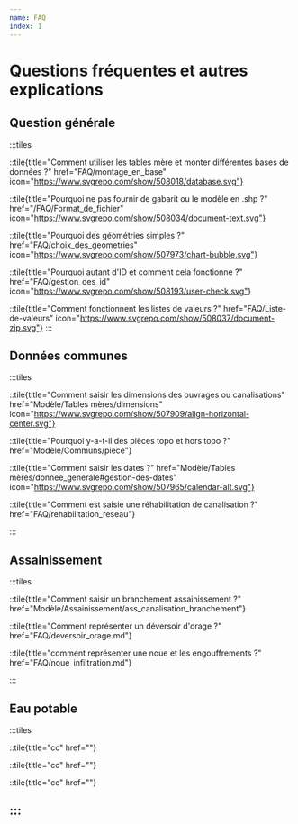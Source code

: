 ```yaml
---
name: FAQ
index: 1
---
```


# Questions fréquentes et autres explications

## Question générale
:::tiles

::tile{title="Comment utiliser les tables mère et monter différentes bases de données ?" href="FAQ/montage_en_base" icon="https://www.svgrepo.com/show/508018/database.svg"}

::tile{title="Pourquoi ne pas fournir de gabarit ou le modèle en .shp ?" href="/FAQ/Format_de_fichier" icon="https://www.svgrepo.com/show/508034/document-text.svg"}

::tile{title="Pourquoi des géométries simples ?" href="FAQ/choix_des_geometries" icon="https://www.svgrepo.com/show/507973/chart-bubble.svg"}

::tile{title="Pourquoi autant d'ID et comment cela fonctionne ?" href="FAQ/gestion_des_id" icon="https://www.svgrepo.com/show/508193/user-check.svg"}

::tile{title="Comment fonctionnent les listes de valeurs ?" href="FAQ/Liste-de-valeurs" icon="https://www.svgrepo.com/show/508037/document-zip.svg"}
:::

## Données communes
:::tiles

::tile{title="Comment saisir les dimensions des ouvrages ou canalisations" href="Modèle/Tables mères/dimensions" icon="https://www.svgrepo.com/show/507909/align-horizontal-center.svg"}

::tile{title="Pourquoi y-a-t-il des pièces topo et hors topo ?" href="Modèle/Communs/piece"}

::tile{title="Comment saisir les dates ?" href="Modèle/Tables mères/donnee_generale#gestion-des-dates" icon="https://www.svgrepo.com/show/507965/calendar-alt.svg"}

::tile{title="Comment est saisie une réhabilitation de canalisation ?" href="FAQ/rehabilitation_reseau"}

:::

## Assainissement
:::tiles

::tile{title="Comment saisir un branchement assainissement ?" href="Modèle/Assainissement/ass_canalisation_branchement"}

::tile{title="Comment représenter un déversoir d'orage ?" href="FAQ/deversoir_orage.md"}

::tile{title="comment représenter une noue et les engouffrements ?" href="FAQ/noue_infiltration.md"}

:::

## Eau potable
:::tiles

::tile{title="cc" href=""}

::tile{title="cc" href=""}

::tile{title="cc" href=""}

:::
----
